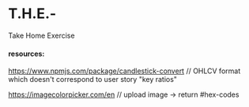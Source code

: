 # T.H.E.-
Take Home Exercise


#### resources:
https://www.npmjs.com/package/candlestick-convert // OHLCV format which doesn't correspond to user story "key ratios"

https://imagecolorpicker.com/en // upload image -> return #hex-codes
